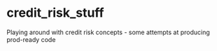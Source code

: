 # credit_risk_stuff
Playing around with credit risk concepts - some attempts at producing prod-ready code
